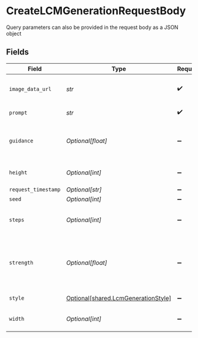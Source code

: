 # CreateLCMGenerationRequestBody

Query parameters can also be provided in the request body as a JSON object


## Fields

| Field                                                                                                                                                     | Type                                                                                                                                                      | Required                                                                                                                                                  | Description                                                                                                                                               |
| --------------------------------------------------------------------------------------------------------------------------------------------------------- | --------------------------------------------------------------------------------------------------------------------------------------------------------- | --------------------------------------------------------------------------------------------------------------------------------------------------------- | --------------------------------------------------------------------------------------------------------------------------------------------------------- |
| `image_data_url`                                                                                                                                          | *str*                                                                                                                                                     | :heavy_check_mark:                                                                                                                                        | Image data used to generate image. In base64 format. Prefix: `data:image/jpeg;base64,`                                                                    |
| `prompt`                                                                                                                                                  | *str*                                                                                                                                                     | :heavy_check_mark:                                                                                                                                        | The prompt used to generate images                                                                                                                        |
| `guidance`                                                                                                                                                | *Optional[float]*                                                                                                                                         | :heavy_minus_sign:                                                                                                                                        | How strongly the generation should reflect the prompt. Must be a float between 0.5 and 20.                                                                |
| `height`                                                                                                                                                  | *Optional[int]*                                                                                                                                           | :heavy_minus_sign:                                                                                                                                        | The output width of the image. Must be 512, 640 or 1024.                                                                                                  |
| `request_timestamp`                                                                                                                                       | *Optional[str]*                                                                                                                                           | :heavy_minus_sign:                                                                                                                                        | N/A                                                                                                                                                       |
| `seed`                                                                                                                                                    | *Optional[int]*                                                                                                                                           | :heavy_minus_sign:                                                                                                                                        | N/A                                                                                                                                                       |
| `steps`                                                                                                                                                   | *Optional[int]*                                                                                                                                           | :heavy_minus_sign:                                                                                                                                        | The number of steps to use for the generation. Must be between 4 and 16.                                                                                  |
| `strength`                                                                                                                                                | *Optional[float]*                                                                                                                                         | :heavy_minus_sign:                                                                                                                                        | Creativity strength of generation. Higher strength will deviate more from the original image supplied in imageDataUrl. Must be a float between 0.1 and 1. |
| `style`                                                                                                                                                   | [Optional[shared.LcmGenerationStyle]](../../models/shared/lcmgenerationstyle.md)                                                                          | :heavy_minus_sign:                                                                                                                                        | The style to generate LCM images with.                                                                                                                    |
| `width`                                                                                                                                                   | *Optional[int]*                                                                                                                                           | :heavy_minus_sign:                                                                                                                                        | The output width of the image. Must be 512, 640 or 1024.                                                                                                  |